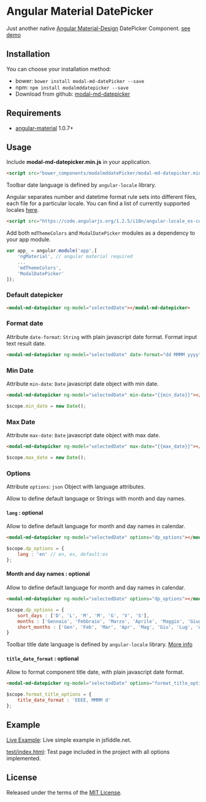 # Angular Material DatePicker 


Just another native [Angular Material-Design](https://material.angularjs.org)  DatePicker Component. [see demo](https://jsfiddle.net/diegoguevara/7fatr9go/)


## Installation

You can choose your installation method:

- bower: `bower install modal-md-datePicker --save`
- npm: `npm install modalmddatepicker --save`
- Download from github: [modal-md-datepicker](https://github.com/diegoguevara/ModalMDDatePicker/releases) 

## Requirements

- [angular-material](https://material.angularjs.org) 1.0.7+

## Usage

Include **modal-md-datepicker.min.js** in your application.

```html
<script src="bower_components/modalmddatePicker/modal-md-datepicker.min.js"></script>
```

Toolbar date language is defined by `angular-locale` library. 

Angular separates number and datetime format rule sets into different files, each file for a particular locale. You can find a list of currently supported locales [here](https://github.com/angular/angular.js/tree/master/src/ngLocale).

```html
<script src="https://code.angularjs.org/1.2.5/i18n/angular-locale_es-co.js"></script>
```

Add both `mdThemeColors` and `ModalDatePicker` modules as a dependency to your app module.

```js
var app_ = angular.module('app',[
    'ngMaterial', // angular material required 
    ...
    'mdThemeColors', 
    'ModalDatePicker'
]);
```

### Default datepicker

```html
<modal-md-datepicker ng-model="selectedDate"></modal-md-datepicker>
```


### Format date

Attribute `date-format`: `String` with plain javascript date format. Format input text result date.

```html
<modal-md-datepicker ng-model="selectedDate" date-format="dd MMMM yyyy"></modal-md-datepicker>
```


### Min Date

Attribute `min-date`: `Date` javascript date object with min date.

```html
<modal-md-datepicker ng-model="selectedDate" min-date="{{min_date}}"></modal-md-datepicker>
```

```js
$scope.min_date = new Date();
```

### Max Date

Attribute `max-date`: `Date` javascript date object with max date.

```html
<modal-md-datepicker ng-model="selectedDate" max-date="{{max_date}}"></modal-md-datepicker>
```
```js
$scope.max_date = new Date();
```

### Options

Attribute `options`: `json` Object with language attributes.

Allow to define default language or Strings with month and day names.

#### `lang` : optional
Allow to define default language for month and day names in calendar.


```html
<modal-md-datepicker ng-model="selectedDate" options="dp_options"></modal-md-datepicker>
```
```js
$scope.dp_options = {
    lang : 'en' // en, es, default:es
};
```

#### Month and day names : optional
Allow to define default language for month and day names in calendar.


```html
<modal-md-datepicker ng-model="selectedDate" options="dp_options"></modal-md-datepicker>
```
```js
$scope.dp_options = {
    sort_days : ['D', 'L', 'M', 'M', 'G', 'V', 'S'],
    months : ['Gennaio', 'Febbraio', 'Marzo', 'Aprile', 'Maggio', 'Giugno', 'Luglio', 'Agosto', 'Settembre', 'Ottobre', 'Novembre', 'Dicembre'],
    short_months : ['Gen', 'Feb', 'Mar', 'Apr', 'Mag', 'Giu', 'Lug', 'Ago', 'Set', 'Ott', 'Nov', 'Dic']
}
```

Toolbar title date language is defined by `angular-locale` library. [More info](https://docs.angularjs.org/guide/i18n)


#### `title_date_format` : optional

Allow to format component title date, with plain javascript date format.

```html
<modal-md-datepicker ng-model="selectedDate" options="format_title_options"></modal-md-datepicker>
```
```js
$scope.format_title_options = {
    title_date_format : 'EEEE, MMMM d'
};
```



## Example 

[Live Example](https://jsfiddle.net/diegoguevara/7fatr9go/): Live simple example in jsfiddle.net.

[test/index.html](https://github.com/diegoguevara/ModalMDDatePicker/blob/master/test/index.html): Test page included in the project with all options implemented.

## License

Released under the terms of the [MIT License](https://raw.githubusercontent.com/diegoguevara/ModalMDDatePicker/master/LICENSE).